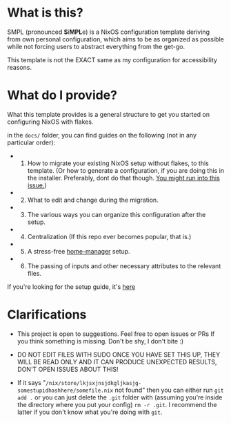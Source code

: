 # What is this?

SMPL (pronounced **S**i**MPL**e) is a NixOS configuration template deriving from own personal configuration, which aims to be as organized as possible while not forcing users to abstract everything from the get-go.

This template is not the EXACT same as my configuration for accessibility reasons.

# What do I provide?

What this template provides is a general structure to get you started on configuring NixOS with flakes. 

in the `docs/` folder, you can find guides on the following (not in any particular order):

- 1. How to migrate your existing NixOS setup without flakes, to this template. (Or how to generate a configuration, if you are doing this in the installer. Preferably, dont do that though. [You might run into this issue.](https://github.com/NixOS/nixpkgs/issues/85148))
- 2. What to edit and change during the migration.
- 3. The various ways you can organize this configuration after the setup.
- 4. Centralization (If this repo ever becomes popular, that is.)
- 5. A stress-free [home-manager](https://github.com/nix-community/home-manager) setup.
- 6. The passing of inputs and other necessary attributes to the relevant files.

If you're looking for the setup guide, it's [here](https://github.com/ardishko/SMPL/blob/master/docs/Setup.md)

# Clarifications

- This project is open to suggestions. Feel free to open issues or PRs If you think something is missing. Don't be shy, I don't bite :)

- DO NOT EDIT FILES WITH SUDO ONCE YOU HAVE SET THIS UP, THEY WILL BE READ ONLY AND IT CAN PRODUCE UNEXPECTED RESULTS, DON'T OPEN ISSUES ABOUT THIS!

- If it says "`/nix/store/lkjsxjnsjdkgljkasjg-somestupidhashhere/somefile.nix` not found" then you can either run `git add .` or you can just delete the `.git` folder with (assuming you're inside the directory where you put your config) `rm -r .git`. I recommend the latter if you don't know what you're doing with `git`.
